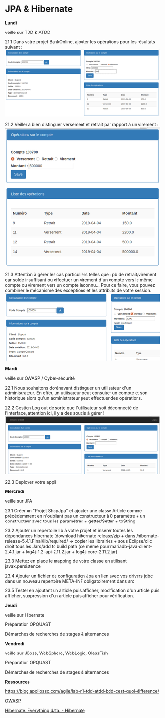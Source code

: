 
JPA & Hibernate
===

**Lundi**

veille sur TDD & ATDD

21.1 Dans votre projet BankOnline, ajouter les opérations pour les résultats suivant :
![center](/operations.png)

21.2 Veiller à bien distinguer versement et retrait par rapport à un virement :
![center](/dream.png)

21.3 Attention à gérer les cas particuliers telles que : pb de retrait/virement car solde insuffisant ou effectuer un virement d'un compte vers le même compte ou virement vers un compte inconnu... Pour ce faire, vous pouvez combiner le mécanisme des exceptions et les attributs de votre session.
![center](/soldeInsuffisant.png)

**Mardi**

veille sur OWASP / Cyber-sécurité

22.1 Nous souhaitons dorénavant distinguer un utilisateur d'un administrateur.
En effet, un utilisateur peut consulter un compte et son historique alors qu'un administrateur peut effectuer des opérations.

22.2 Gestion Log out de sorte que l'utilisateur soit déconnecté de l'interface, attention ici, il y a des soucis à gérer !
![center](/logout.png)

22.3 Deployer votre appli

**Mercredi**

veille sur JPA

23.1 Créer un "Projet ShopJpa" et ajouter une classe Article comme précédemment en n'oubliant pas un constructeur à 0 paramètre + un constructeur avec tous les paramètres + getter/Setter + toString

23.2 Ajouter un repertoire lib à votre projet et inserer toutes les dépendances hibernate (download hibernate release/zip + dans /hibernate-release-5.4.1.Final/lib/required/ -> copier les librairies + sous Eclipse/clic droit tous les Jars/add to build path (de même pour mariadb-java-client-2.4.1.jar + log4j-1.2-api-2.11.2.jar + log4j-core-2.11.2.jar)

23.3 Mettez en place le mapping de votre classe en utilisant javax.persistence

23.4 Ajouter un fichier de configuration Jpa en lien avec vos drivers jdbc dans un nouveau repertoire META-INF obligatoirement dans src

23.5 Tester en ajoutant un article puis afficher, modification d'un article puis afficher, suppression d'un article puis afficher pour vérification.

**Jeudi**

veille sur Hibernate

Préparation OPQUAST

Démarches de recherches de stages & alternances

**Vendredi**

veille sur JBoss, WebSphere, WebLogic, GlassFish

Préparation OPQUAST

Démarches de recherches de stages & alternances


**Ressources**

https://blog.apollossc.com/agile/lab-n1-tdd-atdd-bdd-cest-quoi-difference/

[OWASP](https://www.owasp.org/index.php/Main_Page)

[Hibernate. Everything data. - Hibernate](http://hibernate.org/)
